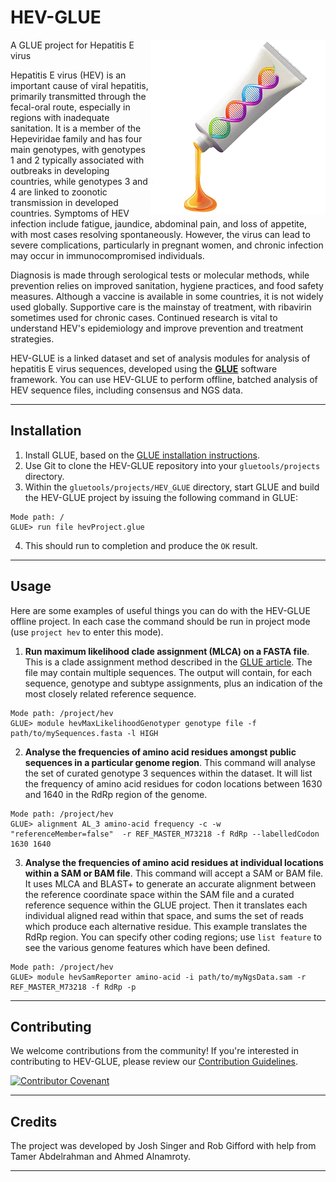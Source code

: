 # HEV-GLUE

<img src="md/glue-logo.png" align="right" alt="" width="280"/>

A GLUE project for Hepatitis E virus

Hepatitis E virus (HEV) is an important cause of viral hepatitis, primarily transmitted through the fecal-oral route, especially in regions with inadequate sanitation. It is a member of the Hepeviridae family and has four main genotypes, with genotypes 1 and 2 typically associated with outbreaks in developing countries, while genotypes 3 and 4 are linked to zoonotic transmission in developed countries. Symptoms of HEV infection include fatigue, jaundice, abdominal pain, and loss of appetite, with most cases resolving spontaneously. However, the virus can lead to severe complications, particularly in pregnant women, and chronic infection may occur in immunocompromised individuals.

Diagnosis is made through serological tests or molecular methods, while prevention relies on improved sanitation, hygiene practices, and food safety measures. Although a vaccine is available in some countries, it is not widely used globally. Supportive care is the mainstay of treatment, with ribavirin sometimes used for chronic cases. Continued research is vital to understand HEV's epidemiology and improve prevention and treatment strategies.

HEV-GLUE is a linked dataset and set of analysis modules for analysis of hepatitis E virus sequences, developed using the **[GLUE](http://glue-tools.cvr.gla.ac.uk/)** software framework. You can use HEV-GLUE to perform offline, batched analysis of HEV sequence files, including consensus and NGS data.

* * * * *

## Installation

1. Install GLUE, based on the [GLUE installation instructions](http://glue-tools.cvr.gla.ac.uk/#/installation). 
2. Use Git to clone the HEV-GLUE repository into your `gluetools/projects` directory.
3. Within the `gluetools/projects/HEV_GLUE` directory, start GLUE and build the HEV-GLUE project by issuing the following command in GLUE:
```
Mode path: /
GLUE> run file hevProject.glue
```
4. This should run to completion and produce the `OK` result.


* * * * *

## Usage

Here are some examples of useful things you can do with the HEV-GLUE offline project. In each case the command should be run in project mode (use `project hev` to enter this mode).  

1. **Run maximum likelihood clade assignment (MLCA) on a FASTA file**. This is a clade assignment method described in the [GLUE article](http://glue-tools.cvr.gla.ac.uk/#/about#citeGlue). The file may contain multiple sequences. The output will contain, for each sequence, genotype and subtype assignments, plus an indication of the most closely related reference sequence.
```
Mode path: /project/hev
GLUE> module hevMaxLikelihoodGenotyper genotype file -f path/to/mySequences.fasta -l HIGH 
```

2. **Analyse the frequencies of amino acid residues amongst public sequences in a particular genome region**. This command will analyse the set of curated genotype 3 sequences within the dataset. It will list the frequency of amino acid residues for codon locations between 1630 and 1640 in the RdRp region of the genome.
```
Mode path: /project/hev
GLUE> alignment AL_3 amino-acid frequency -c -w "referenceMember=false"  -r REF_MASTER_M73218 -f RdRp --labelledCodon 1630 1640
```

3. **Analyse the frequencies of amino acid residues at individual locations within a SAM or BAM file**. This command will accept a SAM or BAM file. It uses MLCA and BLAST+ to generate an accurate alignment between the reference coordinate space within the SAM file and a curated reference sequence within the GLUE project. Then it translates each individual aligned read within that space, and sums the set of reads which produce each alternative residue. This example translates the RdRp region. You can specify other coding regions; use `list feature` to see the various genome features which have been defined.
```
Mode path: /project/hev
GLUE> module hevSamReporter amino-acid -i path/to/myNgsData.sam -r REF_MASTER_M73218 -f RdRp -p
```


* * * * *


## Contributing

We welcome contributions from the community! If you're interested in contributing to HEV-GLUE, please review our [Contribution Guidelines](./md/CONTRIBUTING.md).

[![Contributor Covenant](https://img.shields.io/badge/Contributor%20Covenant-2.1-4baaaa.svg)](./md/code_of_conduct.md)


* * * * *


## Credits

The project was developed by Josh Singer and Rob Gifford with help from Tamer Abdelrahman and Ahmed Alnamroty.


* * * * *

